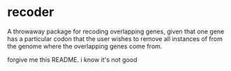 # recoder
A throwaway package for recoding overlapping genes, given that one gene has a particular codon that the user wishes to remove all instances of from the genome where the overlapping genes come from.

forgive me this README. i know it's not good
